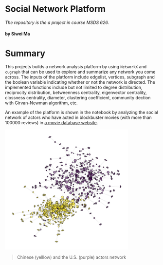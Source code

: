 # Social Network Platform
*The repository is the a project in course MSDS 626.*
#### by Siwei Ma

# Summary
This projects builds a network analysis platform by using ```NetworkX``` and ```cugraph``` that can be used to explore and summarize any network you come across. The inputs of the platform include edgelist, vertices, subgraph and the boolean variable indicating whether or not the network is directed. The implemented functions include but not limited to degree distribution, reciprocity distribution, betweenness centrality, eigenvector centrality, clossness centrality, diameter, clustering coefficient, community dection with Girvan-Newman algorithm, etc.

An example of the platform is shown in the notebook by analyzing the social network of actors who have acted in blockbuster movies (with more than 100000 reviews) in [a movie database website](https://www.douban.com/).

![](images/actors-US-China.png)
>Chinese (yelllow) and the U.S. (purple) actors network
